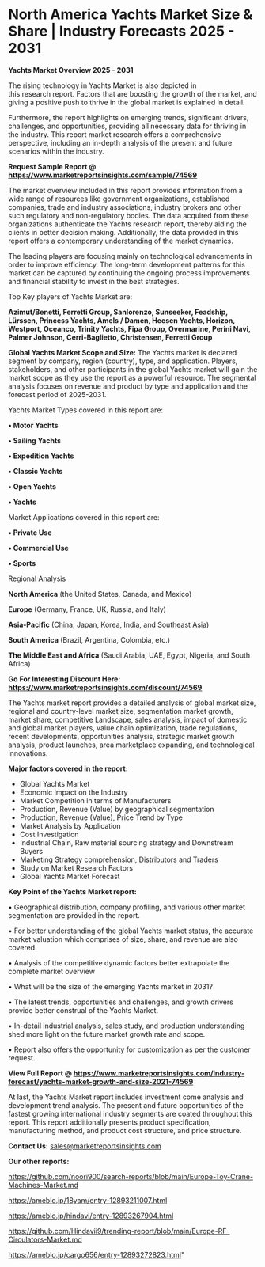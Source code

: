 # North America Yachts Market Size & Share | Industry Forecasts 2025 - 2031

<Strong> Yachts Market Overview 2025 - 2031</strong>

The rising technology in Yachts Market is also depicted in this research report. Factors that are boosting the growth of the market, and giving a positive push to thrive in the global market is explained in detail.

Furthermore, the report highlights on emerging trends, significant drivers, challenges, and opportunities, providing all necessary data for thriving in the industry. This report market research offers a comprehensive perspective, including an in-depth analysis of the present and future scenarios within the industry.

<strong>Request Sample Report @ <a href=https://www.marketreportsinsights.com/sample/74569>https://www.marketreportsinsights.com/sample/74569</a></strong>

The market overview included in this report provides information from a wide range of resources like government organizations, established companies, trade and industry associations, industry brokers and other such regulatory and non-regulatory bodies. The data acquired from these organizations authenticate the Yachts research report, thereby aiding the clients in better decision making. Additionally, the data provided in this report offers a contemporary understanding of the market dynamics.

The leading players are focusing mainly on technological advancements in order to improve efficiency. The long-term development patterns for this market can be captured by continuing the ongoing process improvements and financial stability to invest in the best strategies.

Top Key players of Yachts Market are:

<strong>Azimut/Benetti, Ferretti Group, Sanlorenzo, Sunseeker, Feadship, Lürssen, Princess Yachts, Amels / Damen, Heesen Yachts, Horizon, Westport, Oceanco, Trinity Yachts, Fipa Group, Overmarine, Perini Navi, Palmer Johnson, Cerri-Baglietto, Christensen, Ferretti Group</strong>

<strong><b>Global Yachts Market Scope and Size:</b></strong>
The Yachts market is declared segment by company, region (country), type, and application. Players, stakeholders, and other participants in the global Yachts market will gain the market scope as they use the report as a powerful resource. The segmental analysis focuses on revenue and product by type and application and the forecast period of 2025-2031.

Yachts Market Types covered in this report are:

<strong>• Motor Yachts

• Sailing Yachts

• Expedition Yachts

• Classic Yachts

• Open Yachts

• Yachts</strong>

Market Applications covered in this report are:

<strong>• Private Use

• Commercial Use

• Sports</strong> 

Regional Analysis

<strong>North America</strong> (the United States, Canada, and Mexico)

<strong>Europe</strong> (Germany, France, UK, Russia, and Italy)

<strong>Asia-Pacific</strong> (China, Japan, Korea, India, and Southeast Asia)

<strong>South America</strong> (Brazil, Argentina, Colombia, etc.)

<strong>The Middle East and Africa</strong> (Saudi Arabia, UAE, Egypt, Nigeria, and South Africa)

<strong>Go For Interesting Discount Here: <a href=https://www.marketreportsinsights.com/discount/74569>https://www.marketreportsinsights.com/discount/74569</a></strong>

The Yachts market report provides a detailed analysis of global market size, regional and country-level market size, segmentation market growth, market share, competitive Landscape, sales analysis, impact of domestic and global market players, value chain optimization, trade regulations, recent developments, opportunities analysis, strategic market growth analysis, product launches, area marketplace expanding, and technological innovations.

<strong><b>Major factors covered in the report:</b></strong>
<ul>
  <li>Global Yachts Market </li>
  <li>Economic Impact on the Industry</li>
  <li>Market Competition in terms of Manufacturers</li>
  <li>Production, Revenue (Value) by geographical segmentation</li>
  <li>Production, Revenue (Value), Price Trend by Type</li>
  <li>Market Analysis by Application</li>
  <li>Cost Investigation</li>
  <li>Industrial Chain, Raw material sourcing strategy and Downstream Buyers</li>
  <li>Marketing Strategy comprehension, Distributors and Traders</li>
  <li>Study on Market Research Factors</li>
  <li>Global Yachts Market Forecast</li>
</ul>

<strong><b>Key Point of the Yachts Market report:</b></strong>

• Geographical distribution, company profiling, and various other market segmentation are provided in the report.

• For better understanding of the global Yachts market status, the accurate market valuation which comprises of size, share, and revenue are also covered.

• Analysis of the competitive dynamic factors better extrapolate the complete market overview

• What will be the size of the emerging Yachts market in 2031?

• The latest trends, opportunities and challenges, and growth drivers provide better construal of the Yachts Market.

• In-detail industrial analysis, sales study, and production understanding shed more light on the future market growth rate and scope.

• Report also offers the opportunity for customization as per the customer request.

<strong><b>View Full Report @ <a href=https://www.marketreportsinsights.com/industry-forecast/yachts-market-growth-and-size-2021-74569>https://www.marketreportsinsights.com/industry-forecast/yachts-market-growth-and-size-2021-74569</a></b></strong>


At last, the Yachts Market report includes investment come analysis and development trend analysis. The present and future opportunities of the fastest growing international industry segments are coated throughout this report. This report additionally presents product specification, manufacturing method, and product cost structure, and price structure.

<strong>Contact Us:</strong>
sales@marketreportsinsights.com

<strong>Our other reports:</strong>

<a href=https://github.com/noori900/search-reports/blob/main/Europe-Toy-Crane-Machines-Market.md>https://github.com/noori900/search-reports/blob/main/Europe-Toy-Crane-Machines-Market.md</a>

<a href=https://ameblo.jp/18yam/entry-12893211007.html>https://ameblo.jp/18yam/entry-12893211007.html</a>

<a href=https://ameblo.jp/hindavi/entry-12893267904.html>https://ameblo.jp/hindavi/entry-12893267904.html</a>

<a href=https://github.com/Hindavii9/trending-report/blob/main/Europe-RF-Circulators-Market.md>https://github.com/Hindavii9/trending-report/blob/main/Europe-RF-Circulators-Market.md</a>

<a href=https://ameblo.jp/cargo656/entry-12893272823.html>https://ameblo.jp/cargo656/entry-12893272823.html</a>"
